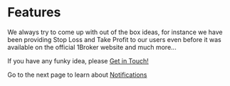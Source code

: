 # Features

We always try to come up with out of the box ideas, for instance we have been
providing Stop Loss and Take Profit to our users even before it was available
on the official 1Broker website and much more...

If you have any funky idea, please [Get in Touch!](../misc/Contact.md)

Go to the next page to learn about [Notifications](../features/notifications.md)

